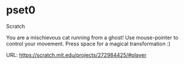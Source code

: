 # pset0
Scratch 

You are a mischievous cat running from a ghost! Use mouse-pointer to control your movement. Press space for a magical transformation :)

URL: https://scratch.mit.edu/projects/272984425/#player

